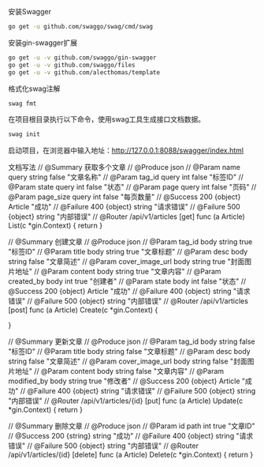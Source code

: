安装Swagger
```bash
go get -u github.com/swaggo/swag/cmd/swag
```

安装gin-swagger扩展
```bash
go get -u -v github.com/swaggo/gin-swagger
go get -u -v github.com/swaggo/files
go get -u -v github.com/alecthomas/template
```

格式化swag注解
```bash
swag fmt
```

在项目根目录执行以下命令，使用swag工具生成接口文档数据。
```bash
swag init
```


启动项目，在浏览器中输入地址：http://127.0.0.1:8088/swagger/index.html


文档写法
// @Summary 获取多个文章
// @Produce json
// @Param name query string false "文章名称"
// @Param tag_id query int false "标签ID"
// @Param state query int false "状态"
// @Param page query int false "页码"
// @Param page_size query int false "每页数量"
// @Success 200 {object} Article "成功"
// @Failure 400 {object} string "请求错误"
// @Failure 500 {object} string "内部错误"
// @Router /api/v1/articles [get]
func (a Article) List(c *gin.Context) {
	return
}

// @Summary 创建文章
// @Produce json
// @Param tag_id body string true "标签ID"
// @Param title body string true "文章标题"
// @Param desc body string false "文章简述"
// @Param cover_image_url body string true "封面图片地址"
// @Param content body string true "文章内容"
// @Param created_by body int true "创建者"
// @Param state body int false "状态"
// @Success 200 {object} Article "成功"
// @Failure 400 {object} string "请求错误"
// @Failure 500 {object} string "内部错误"
// @Router /api/v1/articles [post]
func (a Article) Create(c *gin.Context) {

}

// @Summary 更新文章
// @Produce json
// @Param tag_id body string false "标签ID"
// @Param title body string false "文章标题"
// @Param desc body string false "文章简述"
// @Param cover_image_url body string false "封面图片地址"
// @Param content body string false "文章内容"
// @Param modified_by body string true "修改者"
// @Success 200 {object} Article "成功"
// @Failure 400 {object} string "请求错误"
// @Failure 500 {object} string "内部错误"
// @Router /api/v1/articles/{id} [put]
func (a Article) Update(c *gin.Context) {
	return
}

// @Summary 删除文章
// @Produce  json
// @Param id path int true "文章ID"
// @Success 200 {string} string "成功"
// @Failure 400 {object} string "请求错误"
// @Failure 500 {object} string "内部错误"
// @Router /api/v1/articles/{id} [delete]
func (a Article) Delete(c *gin.Context) {
	return
}

